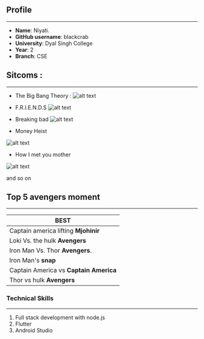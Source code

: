 ## Profile

***

* **Name**: Niyati.
* **GitHub username**: blackcrab
* **University**: Dyal Singh College
* **Year**: 2
* **Branch**: CSE

## Sitcoms : 

***


- The Big Bang Theory :
![alt text](https://i.pinimg.com/564x/af/22/60/af22600e194a463df720396ac905f79b.jpg)


- F.R.I.E.N.D.S
![alt text](https://i.pinimg.com/564x/52/fb/f3/52fbf3d67485fb68733836f94b1591ce.jpg)

- Breaking bad
![alt text](https://displate.com/image-visualisation/standard/16/2016-05-25/1c4f0b8ce96bdc189b48cd400c2f0a6e.jpg?w=640&h=640&v=3)

- Money Heist

![alt text](https://i.pinimg.com/736x/7b/09/63/7b0963c267db98c55205917bdfb09003.jpg)

- How I met you mother

![alt text](https://posterspy.com/wp-content/uploads/2017/06/himym.jpg)

and so on



## Top 5 avengers moment

***

| BEST      | 
| ------------- |
| Captain america lifting **Mjohinir**  | 
| Loki Vs. the hulk **Avengers**     | 
| Iron Man Vs. Thor **Avengers**. |   
| Iron Man's **snap**|
|Captain America vs **Captain America**|
|Thor vs hulk **Avengers**| 



### Technical Skills

***

 1. Full stack development with node.js
 2. Flutter
 3. Android Studio 






